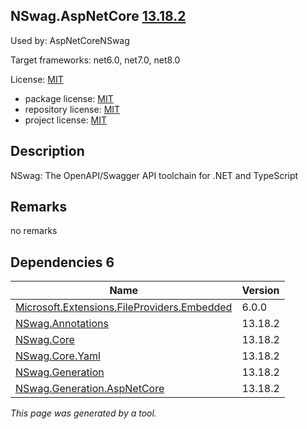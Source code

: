 NSwag.AspNetCore [13.18.2](https://www.nuget.org/packages/NSwag.AspNetCore/13.18.2)
--------------------

Used by: AspNetCoreNSwag

Target frameworks: net6.0, net7.0, net8.0

License: [MIT](../../../../licenses/mit) 

- package license: [MIT](https://licenses.nuget.org/MIT) 
- repository license: [MIT](https://github.com/RicoSuter/NSwag.git) 
- project license: [MIT](https://github.com/RicoSuter/NSwag) 

Description
-----------
NSwag: The OpenAPI/Swagger API toolchain for .NET and TypeScript

Remarks
-----------
no remarks


Dependencies 6
-----------

|Name|Version|
|----------|:----|
|[Microsoft.Extensions.FileProviders.Embedded](../../../../packages/nuget.org/microsoft.extensions.fileproviders.embedded/6.0.0)|6.0.0|
|[NSwag.Annotations](../../../../packages/nuget.org/nswag.annotations/13.18.2)|13.18.2|
|[NSwag.Core](../../../../packages/nuget.org/nswag.core/13.18.2)|13.18.2|
|[NSwag.Core.Yaml](../../../../packages/nuget.org/nswag.core.yaml/13.18.2)|13.18.2|
|[NSwag.Generation](../../../../packages/nuget.org/nswag.generation/13.18.2)|13.18.2|
|[NSwag.Generation.AspNetCore](../../../../packages/nuget.org/nswag.generation.aspnetcore/13.18.2)|13.18.2|

*This page was generated by a tool.*